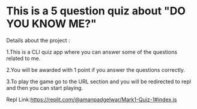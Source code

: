 # This is a 5 question  quiz about "DO YOU KNOW ME?"

Details about the project :

1.This is a CLI quiz app where you can answer some of the questions related to me.

2.You will be awarded with 1 point if you answer the questions correctly.

3.To play the game go to the URL section and you will be redirected to repl and then you can start playing.

Repl Link:https://replit.com/@amanpadgelwar/Mark1-Quiz-1#index.js
